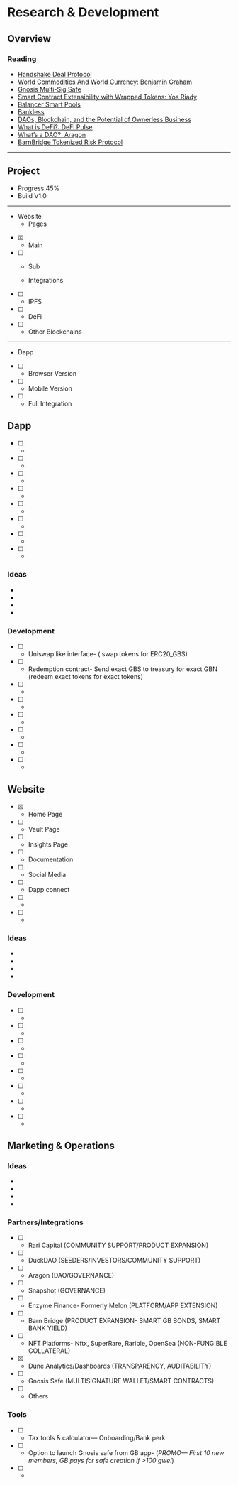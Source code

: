 # Research & Development

## Overview

### Reading
* [Handshake Deal Protocol](https://www.ycombinator.com/handshake/)
* [World Commodities And World Currency: Benjamin Graham](https://www.goodreads.com/book/show/518867.World_Commodities_And_World_Currency)
* [Gnosis Multi-Sig Safe](https://gnosis-safe.io/)
* [Smart Contract Extensibility with Wrapped Tokens: Yos Riady](https://yos.io/2019/07/13/smart-contract-extensibility-wrapped-tokens/)
* [Balancer Smart Pools](https://docs.balancer.finance/smart-contracts/smart-pools)
* [Bankless](https://newsletter.banklesshq.com/)
* [DAOs, Blockchain, and the Potential of Ownerless Business](https://www.investopedia.com/news/daos-and-potential-ownerless-business/)
* [What is DeFi?: DeFi Pulse](https://defipulse.com/blog/what-is-defi/)
* [What’s a DAO?: Aragon](https://aragon.org/dao)
* [BarnBridge Tokenized Risk Protocol](https://barnbridge.com)
***
## Project
* Progress 45%
* Build V1.0
***
* Website
  - Pages
- [x] - Main
- [ ] - Sub 

  - Integrations
- [ ] - IPFS
- [ ] - DeFi
- [ ] - Other Blockchains 
***
* Dapp 
- [ ] - Browser Version
- [ ] - Mobile Version
- [ ] - Full Integration

## Dapp
- [ ] -
- [ ] -
- [ ] -
- [ ] -
- [ ] -
- [ ] - 
- [ ] -
- [ ] -

### Ideas
*
*
*
*
### Development
- [ ] - Uniswap like interface- ( swap tokens for ERC20_GBS)
- [ ] - Redemption contract- Send exact GBS to treasury for exact GBN (redeem exact tokens for exact tokens)
- [ ] -
- [ ] -
- [ ] -
- [ ] -
- [ ] -
- [ ] -

## Website
- [x] - Home Page
- [ ] - Vault Page
- [ ] - Insights Page
- [ ] - Documentation
- [ ] - Social Media
- [ ] - Dapp connect
- [ ] -
- [ ] - 

### Ideas
*
*
*
*
### Development
- [ ] - 
- [ ] -
- [ ] -
- [ ] - 
- [ ] -
- [ ] -
- [ ] -
- [ ] -

## Marketing & Operations

### Ideas
*
*
*
*
### Partners/Integrations
- [ ] - Rari Capital (COMMUNITY SUPPORT/PRODUCT EXPANSION) 
- [ ] - DuckDAO (SEEDERS/INVESTORS/COMMUNITY SUPPORT)
- [ ] - Aragon (DAO/GOVERNANCE)
- [ ] - Snapshot (GOVERNANCE)
- [ ] - Enzyme Finance- Formerly Melon (PLATFORM/APP EXTENSION)
- [ ] - Barn Bridge (PRODUCT EXPANSION- SMART GB BONDS, SMART BANK YIELD)
- [ ] - NFT Platforms- Nftx, SuperRare, Rarible, OpenSea (NON-FUNGIBLE COLLATERAL)
- [x] - Dune Analytics/Dashboards (TRANSPARENCY, AUDITABILITY)
- [ ] - Gnosis Safe (MULTISIGNATURE WALLET/SMART CONTRACTS)
- [ ] - Others

### Tools
- [ ] - Tax tools & calculator— Onboarding/Bank perk
- [ ] - Option to launch Gnosis safe from GB app- (*PROMO— First 10 new members, GB pays for safe creation if >100 gwei*)
- [ ] -
